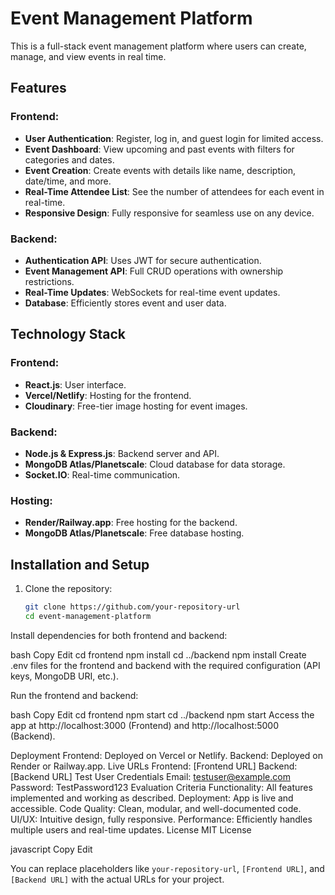 # Event Management Platform

This is a full-stack event management platform where users can create, manage, and view events in real time.

## Features

### Frontend:
- **User Authentication**: Register, log in, and guest login for limited access.
- **Event Dashboard**: View upcoming and past events with filters for categories and dates.
- **Event Creation**: Create events with details like name, description, date/time, and more.
- **Real-Time Attendee List**: See the number of attendees for each event in real-time.
- **Responsive Design**: Fully responsive for seamless use on any device.

### Backend:
- **Authentication API**: Uses JWT for secure authentication.
- **Event Management API**: Full CRUD operations with ownership restrictions.
- **Real-Time Updates**: WebSockets for real-time event updates.
- **Database**: Efficiently stores event and user data.

## Technology Stack

### Frontend:
- **React.js**: User interface.
- **Vercel/Netlify**: Hosting for the frontend.
- **Cloudinary**: Free-tier image hosting for event images.

### Backend:
- **Node.js & Express.js**: Backend server and API.
- **MongoDB Atlas/Planetscale**: Cloud database for data storage.
- **Socket.IO**: Real-time communication.

### Hosting:
- **Render/Railway.app**: Free hosting for the backend.
- **MongoDB Atlas/Planetscale**: Free database hosting.

## Installation and Setup

1. Clone the repository:
   ```bash
   git clone https://github.com/your-repository-url
   cd event-management-platform
Install dependencies for both frontend and backend:

bash
Copy
Edit
cd frontend
npm install
cd ../backend
npm install
Create .env files for the frontend and backend with the required configuration (API keys, MongoDB URI, etc.).

Run the frontend and backend:

bash
Copy
Edit
cd frontend
npm start
cd ../backend
npm start
Access the app at http://localhost:3000 (Frontend) and http://localhost:5000 (Backend).

Deployment
Frontend: Deployed on Vercel or Netlify.
Backend: Deployed on Render or Railway.app.
Live URLs
Frontend: [Frontend URL]
Backend: [Backend URL]
Test User Credentials
Email: testuser@example.com
Password: TestPassword123
Evaluation Criteria
Functionality: All features implemented and working as described.
Deployment: App is live and accessible.
Code Quality: Clean, modular, and well-documented code.
UI/UX: Intuitive design, fully responsive.
Performance: Efficiently handles multiple users and real-time updates.
License
MIT License

javascript
Copy
Edit

You can replace placeholders like `your-repository-url`, `[Frontend URL]`, and `[Backend URL]` with the actual URLs for your project.



